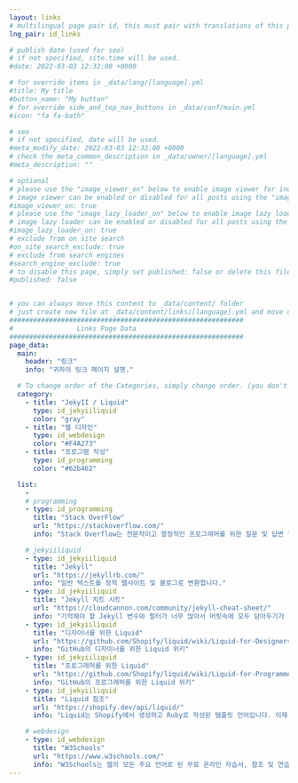 ```yaml
---
layout: links
# multilingual page pair id, this must pair with translations of this page. (This name must be unique)
lng_pair: id_links

# publish date (used for seo)
# if not specified, site.time will be used.
#date: 2022-03-03 12:32:00 +0000

# for override items in _data/lang/[language].yml
#title: My title
#button_name: "My button"
# for override side_and_top_nav_buttons in _data/conf/main.yml
#icon: "fa fa-bath"

# seo
# if not specified, date will be used.
#meta_modify_date: 2022-03-03 12:32:00 +0000
# check the meta_common_description in _data/owner/[language].yml
#meta_description: ""

# optional
# please use the "image_viewer_on" below to enable image viewer for individual pages or posts (_posts/ or [language]/_posts folders).
# image viewer can be enabled or disabled for all posts using the "image_viewer_posts: true" setting in _data/conf/main.yml.
#image_viewer_on: true
# please use the "image_lazy_loader_on" below to enable image lazy loader for individual pages or posts (_posts/ or [language]/_posts folders).
# image lazy loader can be enabled or disabled for all posts using the "image_lazy_loader_posts: true" setting in _data/conf/main.yml.
#image_lazy_loader_on: true
# exclude from on site search
#on_site_search_exclude: true
# exclude from search engines
#search_engine_exclude: true
# to disable this page, simply set published: false or delete this file
#published: false


# you can always move this content to _data/content/ folder
# just create new file at _data/content/links/[language].yml and move content below.
###########################################################
#                Links Page Data
###########################################################
page_data:
  main:
    header: "링크"
    info: "귀하의 링크 페이지 설명."

  # To change order of the Categories, simply change order. (you don't need to change list order.)
  category:
    - title: "JekyII / Liquid"
      type: id_jekyiiliquid
      color: "gray"
    - title: "웹 디자인"
      type: id_webdesign
      color: "#F4A273"
    - title: "프로그램 작성"
      type: id_programming
      color: "#62b462"

  list:
    -
    # programming
    - type: id_programming
      title: "Stack OverFlow"
      url: "https://stackoverflow.com/"
      info: "Stack Overflow는 전문적이고 열정적인 프로그래머를 위한 질문 및 답변 웹사이트입니다."

    # jekyiiliquid
    - type: id_jekyiiliquid
      title: "Jekyll"
      url: "https://jekyllrb.com/"
      info: "일반 텍스트를 정적 웹사이트 및 블로그로 변환합니다."
    - type: id_jekyiiliquid
      title: "Jekyll 치트 시트"
      url: "https://cloudcannon.com/community/jekyll-cheat-sheet/"
      info: "기억해야 할 Jekyll 변수와 필터가 너무 많아서 머릿속에 모두 담아두기가 까다로울 수 있습니다. 이 치트 시트는 Jekyll이 할 수 있는 모든 것에 대한 빠른 참조 역할을 합니다."
    - type: id_jekyiiliquid
      title: "디자이너를 위한 Liquid"
      url: "https://github.com/Shopify/liquid/wiki/Liquid-for-Designers"
      info: "GitHub의 디자이너를 위한 Liquid 위키"
    - type: id_jekyiiliquid
      title: "프로그래머를 위한 Liquid"
      url: "https://github.com/Shopify/liquid/wiki/Liquid-for-Programmers"
      info: "GitHub의 프로그래머를 위한 Liquid 위키"
    - type: id_jekyiiliquid
      title: "Liquid 참조"
      url: "https://shopify.dev/api/liquid/"
      info: "Liquid는 Shopify에서 생성하고 Ruby로 작성된 템플릿 언어입니다. 이제 GitHub에서 오픈 소스 프로젝트로 사용할 수 있습니다."

    # webdesign
    - type: id_webdesign
      title: "W3Schools"
      url: "https://www.w3schools.com/"
      info: "W3Schools는 웹의 모든 주요 언어로 된 무료 온라인 자습서, 참조 및 연습을 제공합니다. HTML, CSS, JavaScript, Python, SQL, Java 등과 같은 인기 있는 주제를 다룹니다."
---
```

